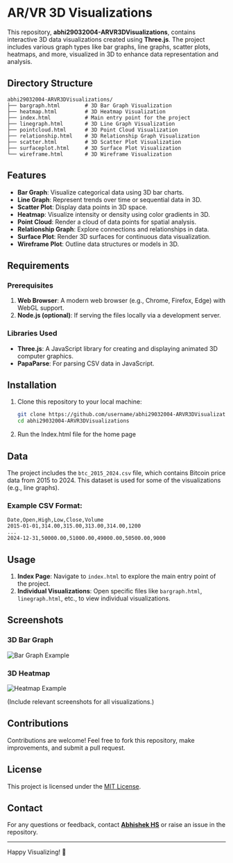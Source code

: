 
# AR/VR 3D Visualizations

This repository, **abhi29032004-ARVR3DVisualizations**, contains interactive 3D data visualizations created using **Three.js**. The project includes various graph types like bar graphs, line graphs, scatter plots, heatmaps, and more, visualized in 3D to enhance data representation and analysis.

## Directory Structure

```plaintext
abhi29032004-ARVR3DVisualizations/
├── bargraph.html        # 3D Bar Graph Visualization
├── heatmap.html         # 3D Heatmap Visualization
├── index.html           # Main entry point for the project
├── linegraph.html       # 3D Line Graph Visualization
├── pointcloud.html      # 3D Point Cloud Visualization
├── relationship.html    # 3D Relationship Graph Visualization
├── scatter.html         # 3D Scatter Plot Visualization
├── surfaceplot.html     # 3D Surface Plot Visualization
└── wireframe.html       # 3D Wireframe Visualization
```

## Features

- **Bar Graph**: Visualize categorical data using 3D bar charts.
- **Line Graph**: Represent trends over time or sequential data in 3D.
- **Scatter Plot**: Display data points in 3D space.
- **Heatmap**: Visualize intensity or density using color gradients in 3D.
- **Point Cloud**: Render a cloud of data points for spatial analysis.
- **Relationship Graph**: Explore connections and relationships in data.
- **Surface Plot**: Render 3D surfaces for continuous data visualization.
- **Wireframe Plot**: Outline data structures or models in 3D.

## Requirements

### Prerequisites

1. **Web Browser**: A modern web browser (e.g., Chrome, Firefox, Edge) with WebGL support.
2. **Node.js (optional)**: If serving the files locally via a development server.

### Libraries Used

- **Three.js**: A JavaScript library for creating and displaying animated 3D computer graphics.
- **PapaParse**: For parsing CSV data in JavaScript.

## Installation

1. Clone this repository to your local machine:

   ```bash
   git clone https://github.com/username/abhi29032004-ARVR3DVisualizations.git
   cd abhi29032004-ARVR3DVisualizations
   ```

2. Run the Index.html file for the home page
## Data

The project includes the `btc_2015_2024.csv` file, which contains Bitcoin price data from 2015 to 2024. This dataset is used for some of the visualizations (e.g., line graphs).

### Example CSV Format:
```csv
Date,Open,High,Low,Close,Volume
2015-01-01,314.00,315.00,313.00,314.00,1200
...
2024-12-31,50000.00,51000.00,49000.00,50500.00,9000
```

## Usage

1. **Index Page**: Navigate to `index.html` to explore the main entry point of the project.
2. **Individual Visualizations**: Open specific files like `bargraph.html`, `linegraph.html`, etc., to view individual visualizations.

## Screenshots

### 3D Bar Graph
![Bar Graph Example](https://via.placeholder.com/800x400)

### 3D Heatmap
![Heatmap Example](https://via.placeholder.com/800x400)

(Include relevant screenshots for all visualizations.)

## Contributions

Contributions are welcome! Feel free to fork this repository, make improvements, and submit a pull request.

## License

This project is licensed under the [MIT License](LICENSE).

## Contact

For any questions or feedback, contact **[Abhishek HS](mailto:your-email@example.com)** or raise an issue in the repository.

---

Happy Visualizing! 🚀
